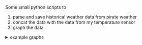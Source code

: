 Some small python scripts to

1. parse and save historical weather data from pirate weather
2. concat the data with the data from my temperature sensor
3. graph the data

<details> 
  <summary>example graphs </summary>

![](plot.png)
![](plot_delta.png)

</details>

